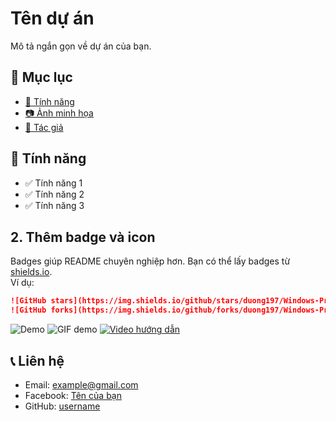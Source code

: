 # Tên dự án

Mô tả ngắn gọn về dự án của bạn.

## 📌 Mục lục
- [🚀 Tính năng](#-tính-năng)
- [📷 Ảnh minh họa](#-ảnh-minh-họa)
- [👤 Tác giả](#-tác-giả)

## 🚀 Tính năng
- ✅ Tính năng 1
- ✅ Tính năng 2
- ✅ Tính năng 3

## **2. Thêm badge và icon**
Badges giúp README chuyên nghiệp hơn. Bạn có thể lấy badges từ [shields.io](https://shields.io/).  
Ví dụ:
```md
![GitHub stars](https://img.shields.io/github/stars/duong197/Windows-Programming?style=social)
![GitHub forks](https://img.shields.io/github/forks/duong197/Windows-Programming?style=social)
```
![Demo](https://github.com/username/repository/raw/main/demo.png)
![GIF demo](https://media.giphy.com/media/YOUR_GIF_LINK/giphy.gif)
[![Video hướng dẫn](https://img.youtube.com/vi/YOUTUBE_ID/maxresdefault.jpg)](https://www.youtube.com/watch?v=YOUTUBE_ID)

## 📞 Liên hệ
- Email: example@gmail.com
- Facebook: [Tên của bạn](https://facebook.com/username)
- GitHub: [username](https://github.com/username)
